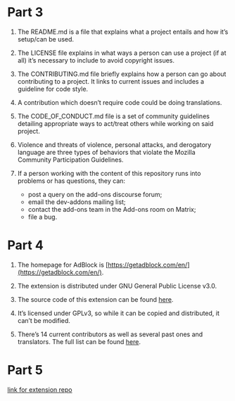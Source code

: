 # Part 3
1. The README.md is a file that explains what a project entails and how it’s setup/can be used.
   
2. The LICENSE file explains in what ways a person can use a project (if at all) it’s necessary to include to avoid copyright issues.
   
3. The CONTRIBUTING.md file briefly explains how a person can go about contributing to a project. It links to current issues and includes a guideline for code style.
   
4. A contribution which doesn’t require code could be doing translations.

5. The CODE_OF_CONDUCT.md file is a set of community guidelines detailing appropriate ways to act/treat others while working on said project.
   
6. Violence and threats of violence, personal attacks, and derogatory language are three types of behaviors that violate the Mozilla Community Participation Guidelines.
   
7. If a person working with the content of this repository runs into problems or has questions, they can: 
   * post a query on the add-ons discourse forum; 
   * email the dev-addons mailing list; 
   * contact the add-ons team in the Add-ons room on Matrix;
   * file a bug.

# Part 4
1. The homepage for AdBlock is [https://getadblock.com/en/](https://getadblock.com/en/).
   
2. The extension is distributed under GNU General Public License v3.0.

3. The source code of this extension can be found [here](https://code.getadblock.com/).

4. It’s licensed under GPLv3, so while it can be copied and distributed, it can’t be modified.

5. There’s 14 current contributors as well as several past ones and translators. The full list can be found [here](https://getadblock.com/en/contributors/).

# Part 5
[link for extension repo](https://github.com/ossd-sp22/study-timer)
